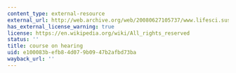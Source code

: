 ```yaml
---
content_type: external-resource
external_url: http://web.archive.org/web/20080627105737/www.lifesci.sussex.ac.uk/home/Chris_Darwin/Perception/Lecture_Notes/Hearing_Index.html
has_external_license_warning: true
license: https://en.wikipedia.org/wiki/All_rights_reserved
status: ''
title: course on hearing
uid: e100083b-efb8-4d07-9b09-47b2afbd73ba
wayback_url: ''
---
```

